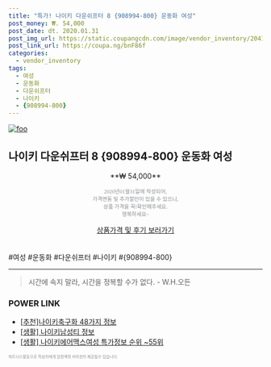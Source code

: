 ```yaml
--- 
title: "특가! 나이키 다운쉬프터 8 {908994-800} 운동화 여성" 
post_money: ₩. 54,000 
post_date: dt. 2020.01.31 
post_img_url: https://static.coupangcdn.com/image/vendor_inventory/2041/7d4e6a71a69a2b0f17c9c915683886171cd94f7561a30412b90506c43c09.jpg 
post_link_url: https://coupa.ng/bnF86f 
categories: 
  - vendor_inventory 
tags: 
  - 여성 
  - 운동화 
  - 다운쉬프터 
  - 나이키 
  - {908994-800} 
--- 
```

[![foo](https://static.coupangcdn.com/image/vendor_inventory/2041/7d4e6a71a69a2b0f17c9c915683886171cd94f7561a30412b90506c43c09.jpg)](https://coupa.ng/bnF86f) 

## 나이키 다운쉬프터 8 {908994-800} 운동화 여성 
<p style="text-align: center;">**₩ 54,000**</p> 
<p style="text-align: center;"><span style="color: #898c8f; font-family: Georgia,Times,serif; font-size: 0.75em;">2020년01월31일에 작성되어, <br>가격변동 및 추가할인이 있을 수 있으니,<br> 상품 가격을 꼭!확인해주세요.<br>행복하세요~</span> 
</p>	 
<div markdown="0" style="text-align: center;"><a href="https://coupa.ng/bnF86f" class="btn btn--success">상품가격 및 후기 보러가기</a></div> 
<br><br> 
  #여성 #운동화 #다운쉬프터 #나이키 #{908994-800} 
<hr> 

> 시간에 속지 말라, 시간을 정복할 수가 없다. - W.H.오든 


### POWER LINK

* <a href="https://blog.naver.com/fasyy4321/221786606490" target="_blank">[추천]나이키축구화 48가지 정보</a>
* <a href="https://blog.naver.com/fasyy4321/221769890009" target="_blank"> [생활] 나이키남성티 정보 </a>
* <a href="https://blog.naver.com/sakai111/221779783006" target="_blank"> [생활] 나이키에어맥스여성 특가정보 순위 ~55위</a>

<span style="color: #898c8f; font-family: Georgia,Times,serif; font-size: 0.55em;">파트너스활동으로 작성자에게 일정액의 커미션이 제공될수 있습니다.</span> 
